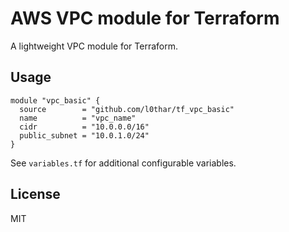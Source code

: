 # AWS VPC module for Terraform

A lightweight VPC module for Terraform.

## Usage

```
module "vpc_basic" {
  source        = "github.com/l0thar/tf_vpc_basic"
  name          = "vpc_name"
  cidr          = "10.0.0.0/16"
  public_subnet = "10.0.1.0/24"
}
```

See `variables.tf` for additional configurable variables.

## License

MIT
